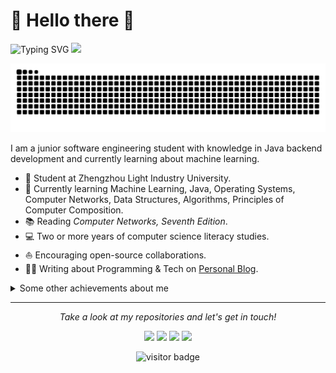 # 🙋 Hello there 👋
![Typing SVG](https://readme-typing-svg.demolab.com/?lines=Welcome+to+the+computer+world+!;Computers+are+not+magic+!)
![](https://s2.loli.net/2024/11/10/8zu59327XwFhUtD.png)

<!-- Snake Code Contribution Map 贪吃蛇代码贡献图 -->
<picture>
  <source media="(prefers-color-scheme: dark)" srcset="https://raw.githubusercontent.com/yzd11/yzd11/output/github-contribution-grid-snake-dark.svg">
  <source media="(prefers-color-scheme: light)" srcset="https://raw.githubusercontent.com/yzd11/yzd11/output/github-contribution-grid-snake.svg">
  <img alt="github contribution grid snake animation" src="https://raw.githubusercontent.com/yzd11/yzd11/output/github-contribution-grid-snake.svg">
</picture>

I am a junior software engineering student with knowledge in Java backend development and currently learning about machine learning.

* 💼 Student at Zhengzhou Light Industry University.
* 🌱 Currently learning Machine Learning, Java, Operating Systems, Computer Networks, Data Structures, Algorithms, Principles of Computer Composition.
* 📚 Reading *Computer Networks, Seventh Edition*.
* 💻 Two or more years of computer science literacy studies.
* ⛵ Encouraging open-source collaborations.
* ✍🏻 Writing about Programming & Tech on [Personal Blog](https://yzd11.github.io/).

<details>
  <summary>Some other achievements about me</summary>
  <br>

* 👑 GitHub statistical reports:

![Metrics](/github-metrics.svg)

![GitHub Stats](https://github-readme-stats-git-masterrstaa-rickstaa.vercel.app/api?username=yzd11&hide_title=true&hide_border=true&show_icons=true&include_all_commits=true&line_height=21&text_color=000&icon_color=000&bg_color=0,ea6161,ffc64d,fffc4d,52fa5a&theme=graywhite) 

![Top Languages](https://github-readme-stats-git-masterrstaa-rickstaa.vercel.app/api/top-langs/?username=yzd11&hide_title=true&hide_border=true&layout=compact&langs_count=6&text_color=000&icon_color=fff&bg_color=0,52fa5a,4dfcff,c64dff&theme=graywhite)

![GitHub Trophy](https://github-profile-trophy.vercel.app/?username=yzd11&column=7)

![Streak Stats](https://streak-stats.demolab.com/?user=yzd11&theme=dark&hide_border=true)

![GitHub Activity Graph](https://github-readme-activity-graph.vercel.app/graph?username=yzd11&theme=tokyo-night)

<!-- profile-3d-contrib 3D 贡献图-->
<picture>
  <source media="(prefers-color-scheme: dark)" srcset="/profile-3d-contrib/profile-night-rainbow.svg" />
  <source media="(prefers-color-scheme: light)" srcset="/profile-3d-contrib/profile-gitblock.svg" />
  <img src="/profile-night-rainbow.svg" />
</picture>

</details>

---

<p align="center">
  <i>Take a look at my repositories and let's get in touch!</i>

<p align="center">
<a href="https://github.com/yzd11/yzd11.github.io/"><img src="https://s2.loli.net/2024/11/10/wEHgTzIk3JFoUj9.png"/></a>
<a href="https://blog.csdn.net/yzd111/"><img src="https://s2.loli.net/2024/11/10/iadYOfQu3SnRK1C.png"/></a>
<a href="https://www.yuque.com/yzd11/myblog/"><img src="https://s2.loli.net/2024/11/10/7HwgVvTXDEQc6LC.png"/></a>
<a href="https://yzd.life/"><img src="https://s2.loli.net/2024/11/10/NPKeAzWZsU64kdM.png"/></a>
</p>

<p align="center">
<img src="https://visitor-badge.laobi.icu/badge?page_id=yzd11.yzd11" alt="visitor badge"/>       
</p>
